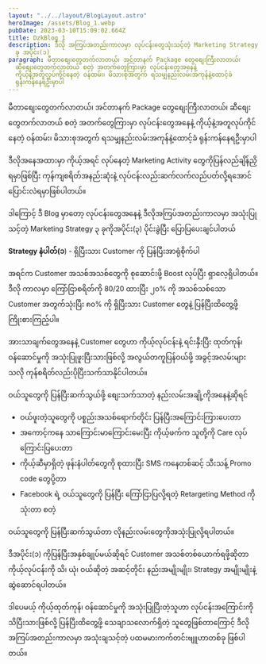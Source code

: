 ```yaml
---
layout: "../../layout/BlogLayout.astro"
heroImage: /assets/Blog_1.webp
pubDate: 2023-03-10T15:09:02.664Z
title: DzkBlog_1
description: ဒီလို အကြပ်အတည်းကာလမှာ လုပ်ငန်းတွေသုံးသင့်တဲ့ Marketing Strategy ၃
  ခု အပိုင်း(၁)
paragraph: မီတာစျေးတွေတက်လာတယ်၊ အင်တာနက် Package တွေစျေးကြီးလာတယ်၊
  ဆီစျေးတွေတက်လာတယ် စတဲ့ အတက်တွေကြားမှာ လုပ်ငန်းတွေအနေနဲ့
  ကိုယ့်နဲ့အတူလုပ်ကိုင်နေတဲ့ ဝန်ထမ်း၊ မိသားစုအတွက် ရသမျှနည်းလမ်းအကုန်နဲ့ထောင့်ခံ
  ရုန်းကန်နေရဦးမှာပါ
---
```


<!--StartFragment-->

မီတာစျေးတွေတက်လာတယ်၊ အင်တာနက် Package တွေစျေးကြီးလာတယ်၊ ဆီစျေးတွေတက်လာတယ် စတဲ့ အတက်တွေကြားမှာ လုပ်ငန်းတွေအနေနဲ့ ကိုယ့်နဲ့အတူလုပ်ကိုင်နေတဲ့ ဝန်ထမ်း၊ မိသားစုအတွက် ရသမျှနည်းလမ်းအကုန်နဲ့ထောင့်ခံ ရုန်းကန်နေရဦးမှာပါ

ဒီလိုအနေအထားမှာ ကိုယ့်အရင် လုပ်နေတဲ့ Marketing Activity တွေကိုပြန်လည်ချိန်ညှိရမှာဖြစ်ပြီး ကုန်ကျစရိတ်အနည်းဆုံးနဲ့ လုပ်ငန်းလည်းဆက်လက်လည်ပတ်လို့ရအောင် ပြောင်းလဲရမှာဖြစ်ပါတယ်။

ဒါကြောင့် ဒီ Blog မှာတော့ လုပ်ငန်းတွေအနေနဲ့ ဒီလိုအကြပ်အတည်းကာလမှာ အသုံးပြုသင့်တဲ့ Marketing Strategy ၃ ခုကိုအပိုင်း(၃) ပိုင်းခွဲပြီး ပြောပြပေးချင်ပါတယ်

**Strategy နံပါတ်(၁**) - ရှိပြီးသား Customer ကို ပြန်ပြီးအာရုံစိုက်ပါ

အရင်က Customer အသစ်အသစ်တွေကို စုဆောင်းဖို့ Boost လုပ်ပြီး ရှာလေ့ရှိပါတယ်။ ဒီလို ကာလမှာ ကြော်ငြာစရိတ်ကို 80/20 ထားပြီး ၂၀% ကို အသစ်သစ်သော Customer အတွက်သုံးပြီး ၈၀% ကို ရှိပြီးသား Customer တွေနဲ့ ပြန်ပြီးထိတွေ့ဖို့ကြိုးစားကြည့်ပါ။

အားသာချက်တွေအနေနဲ့ Customer တွေဟာ ကိုယ့်လုပ်ငန်းနဲ့ ရင်းနှီးပြီး ထုတ်ကုန်၊ ဝန်ဆောင်မှုကို အသုံးပြုဖူးပြီးသားဖြစ်လို့ အလွယ်တကူပြန်ဝယ်ဖို့ အခွင့်အလမ်းများသလို ကုန်စရိတ်လည်းပိုပြီးသက်သာနိုင်ပါတယ်။

ဝယ်သူတွေကို ပြန်ပြီးဆက်သွယ်ဖို့ စျေးသက်သာတဲ့ နည်းလမ်းအချို့ကိုအနေနဲ့ဆိုရင်

- ဝယ်ဖူးတဲ့သူတွေကို ပစ္စည်းအသစ်ရောက်တိုင်း ပြန်ပြီးအကြောင်းကြားပေးတာ
- အကောင့်ကနေ သာကြောင်းမာကြောင်းမေးပြီး ကိုယ့်ဖက်က သူတို့ကို Care လုပ်ကြောင်းပြပေးတာ
- ကိုယ့်ဆီမှာရှိတဲ့ ဖုန်းနံပါတ်တွေကို စုထားပြီး SMS ကနေတစ်ဆင့် သီးသန့် Promo code တွေပို့တာ
- Facebook ရဲ့ ဝယ်သူတွေကို ပြန်ပြီး ကြော်ငြာပြလို့ရတဲ့ Retargeting Method ကိုသုံးတာ စတဲ့

ဝယ်သူတွေကို ပြန်ပြီးဆက်သွယ်တာ လိုနည်းလမ်းတွေကိုအသုံးပြုလို့ရပါတယ်။

ဒီအပိုင်း(၁) ကိုပြန်ပြီးအနှစ်ချုပ်မယ်ဆိုရင် Customer အသစ်တစ်ယောက်ရဖို့ဆိုတာ ကိုယ့်လုပ်ငန်းကို သိ၊ ယုံ၊ ဝယ်ဆိုတဲ့ အဆင့်တိုင်း နည်းအမျိုးမျိုး၊ Strategy အမျိုးမျိုးနဲ့ ဆွဲဆောင်ရပါတယ်။

ဒါပေမယ့် ကိုယ့်ထုတ်ကုန်၊ ဝန်ဆောင်မှုကို အသုံးပြုပြီးတဲ့သူဟာ လုပ်ငန်းအကြောင်းကိုသိပြီးသားဖြစ်လို့ ပြန်ပြီးထိတွေ့ဖို့ သေချာသလောက်ရှိတဲ့ သူတွေဖြစ်တာကြောင့် ဒီလို အကြပ်အတည်းကာလမှာ အသုံးချသင့်တဲ့ ပထမမားကက်တင်းဗျူဟာတစ်ခု ဖြစ်ပါတယ်။

<!--EndFragment-->
